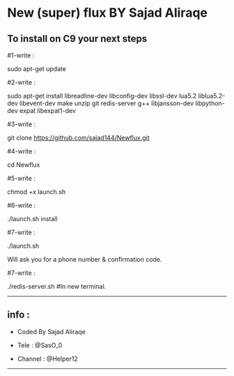 New (super) flux BY Sajad Aliraqe
============

To install on C9 your next steps
------------------------
#1-write :

sudo apt-get update

#2-write :

sudo apt-get install libreadline-dev libconfig-dev libssl-dev lua5.2 liblua5.2-dev libevent-dev make unzip git redis-server g++ libjansson-dev libpython-dev expat libexpat1-dev

#3-write :

git clone https://github.com/sajad144/Newflux.git

#4-write :

cd Newflux

#5-write :

chmod +x launch.sh

#6-write :

./launch.sh install

#7-write :

./launch.sh 

Will ask you for a phone number & confirmation code.

#7-write :

./redis-server.sh #In new terminal.

-----------
info :
-----------
- Coded By Sajad Aliraqe 

- Tele : @SasO_0

- Channel : @Helper12

-----------
